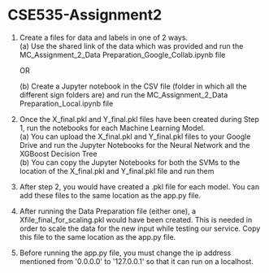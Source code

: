 # CSE535-Assignment2

1. Create a files for data and labels in one of 2 ways.  
	(a) Use the shared link of the data which was provided and run the MC_Assignment_2_Data Preparation_Google_Collab.ipynb file
	
	OR
	
	(b) Create a Jupyter notebook in the CSV file (folder in which all the different sign folders are) and run the MC_Assignment_2_Data Preparation_Local.ipynb file
2. Once the X_final.pkl and Y_final.pkl files have been created during Step 1, run the notebooks for each Machine Learning Model.  
	(a) You can upload the X_final.pkl and Y_final.pkl files to your Google Drive and run the Jupyter Notebooks for the Neural Network and the XGBoost Decision Tree  
	(b) You can copy the Jupyter Notebooks for both the SVMs to the location of the X_final.pkl and Y_final.pkl file and run them  
3. After step 2, you would have created a .pkl file for each model. You can add these files to the same location as the app.py file.  
4. After running the Data Preparation file (either one), a Xfile_final_for_scaling.pkl would have been created. This is needed in order to scale the data for the new input while testing our service. Copy this file to the same location as the app.py file.  
5. Before running the app.py file, you must change the ip address mentioned from '0.0.0.0' to '127.0.0.1' so that it can run on a localhost.
